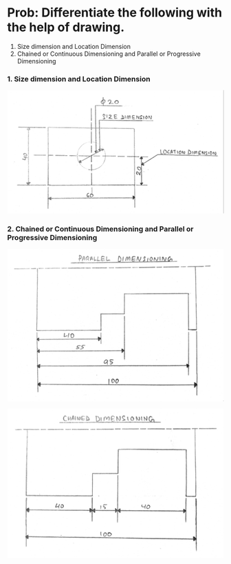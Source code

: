 # Prob: Differentiate the following with the help of drawing. 
1. Size dimension and Location Dimension 
2. Chained or Continuous Dimensioning and Parallel or Progressive Dimensioning 

### 1. Size dimension and Location Dimension 
![sketch](./img/02/1.jpg) 

### 2. Chained or Continuous Dimensioning and Parallel or Progressive Dimensioning 
![sketch](./img/02/2a.jpg)  

![sketch](./img/02/2b.jpg) 
